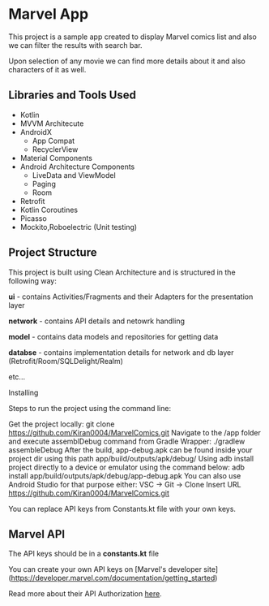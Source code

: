 # Marvel App

This project is a sample app created to display Marvel comics list and also we can filter the results with search bar.

Upon selection of any movie we can find more details about it and also characters of it as well.

## Libraries and Tools Used

- Kotlin
- MVVM Architecute
- AndroidX
    - App Compat
    - RecyclerView
- Material Components
- Android Architecture Components
    - LiveData and ViewModel
    - Paging
	- Room
- Retrofit
- Kotlin Coroutines
- Picasso
- Mockito,Roboelectric (Unit testing)


## Project Structure

This project is built using Clean Architecture and is structured in the following way:

**ui** - contains Activities/Fragments and their Adapters for the presentation layer

**network** - contains API details and netowrk handling

**model** -  contains data models and repositories for getting data

**databse** - contains implementation details for network and db layer (Retrofit/Room/SQLDelight/Realm)

etc...

Installing

Steps to run the project using the command line:

Get the project locally:
git clone https://github.com/Kiran0004/MarvelComics.git
Navigate to the /app folder and execute assemblDebug command from Gradle Wrapper:
./gradlew assembleDebug After the build, app-debug.apk can be found inside your project dir using this path app/build/outputs/apk/debug/
Using adb install project directly to a device or emulator using the command below:
adb install app/build/outputs/apk/debug/app-debug.apk
You can also use Android Studio for that purpose either: VSC -> Git -> Clone Insert URL https://github.com/Kiran0004/MarvelComics.git

You can replace API keys from Constants.kt file with your own keys.


## Marvel API

The API keys should be in a **constants.kt** file

You can create your own API keys on [Marvel's developer site] (https://developer.marvel.com/documentation/getting_started)

Read more about their API Authorization [here](https://developer.marvel.com/documentation/authorization).


